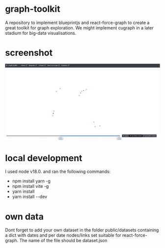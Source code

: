 # graph-toolkit
A repository to implement blueprintjs and react-force-graph to create a great toolkit for graph exploration. We might implement cugraph in a later stadium for big-data visualisations.

# screenshot
![screenshot of graph-toolkit](./screenshot.png)

# local development
I used node v18.0. and ran the following commands: 
- npm install yarn -g
- npm install vite -g
- yarn install
- yarn install --dev

# own data
Dont forget to add your own dataset in the folder public/datasets containing a dict with dates and per date nodes/links set suitable for react-force-graph. The name of the file should be dataset.json